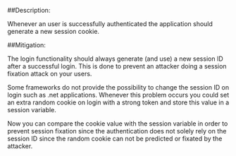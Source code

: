 ##Description:

Whenever an user is successfully authenticated the application should generate a
new session cookie.

##Mitigation:

The login functionality should always generate (and use) a new session ID after a
successful login. This is done to prevent an attacker doing a session fixation attack
on your users.

Some frameworks do not provide the possibility to change the session ID on login such as
.net applications. Whenever this problem occurs you could set an extra random cookie on
login  with a strong token and store this value in a session variable.

Now you can compare the cookie value with the session variable in order to prevent
session fixation since the authentication does not solely rely on the session ID since
the random cookie can not be predicted or fixated by the attacker.
